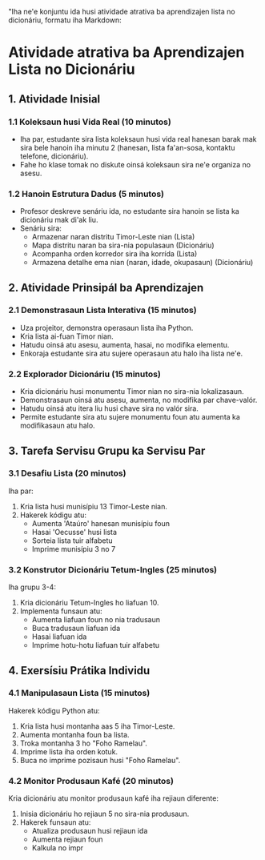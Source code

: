 "Iha ne'e konjuntu ida husi atividade atrativa ba aprendizajen lista no dicionáriu, formatu iha Markdown:

# Atividade atrativa ba Aprendizajen Lista no Dicionáriu

## 1. Atividade Inisial

### 1.1 Koleksaun husi Vida Real (10 minutos)
- Iha par, estudante sira lista koleksaun husi vida real hanesan barak mak sira bele hanoin iha minutu 2 (hanesan, lista fa'an-sosa, kontaktu telefone, dicionáriu).
- Fahe ho klase tomak no diskute oinsá koleksaun sira ne'e organiza no asesu.

### 1.2 Hanoin Estrutura Dadus (5 minutos)
- Profesor deskreve senáriu ida, no estudante sira hanoin se lista ka dicionáriu mak di'ak liu.
- Senáriu sira: 
  - Armazenar naran distritu Timor-Leste nian (Lista)
  - Mapa distritu naran ba sira-nia populasaun (Dicionáriu)
  - Acompanha orden korredor sira iha korrída (Lista)
  - Armazena detalhe ema nian (naran, idade, okupasaun) (Dicionáriu)

## 2. Atividade Prinsipál ba Aprendizajen

### 2.1 Demonstrasaun Lista Interativa (15 minutos)
- Uza projeitor, demonstra operasaun lista iha Python.
- Kria lista ai-fuan Timor nian.
- Hatudu oinsá atu asesu, aumenta, hasai, no modifika elementu.
- Enkoraja estudante sira atu sujere operasaun atu halo iha lista ne'e.

### 2.2 Explorador Dicionáriu (15 minutos)
- Kria dicionáriu husi monumentu Timor nian no sira-nia lokalizasaun.
- Demonstrasaun oinsá atu asesu, aumenta, no modifika par chave-valór.
- Hatudu oinsá atu itera liu husi chave sira no valór sira.
- Permite estudante sira atu sujere monumentu foun atu aumenta ka modifikasaun atu halo.

## 3. Tarefa Servisu Grupu ka Servisu Par

### 3.1 Desafiu Lista (20 minutos)
Iha par:
1. Kria lista husi munisípiu 13 Timor-Leste nian.
2. Hakerek kódigu atu:
   - Aumenta 'Ataúro' hanesan munisípiu foun
   - Hasai 'Oecusse' husi lista
   - Sorteia lista tuir alfabetu
   - Imprime munisípiu 3 no 7

### 3.2 Konstrutor Dicionáriu Tetum-Ingles (25 minutos)
Iha grupu 3-4:
1. Kria dicionáriu Tetum-Ingles ho liafuan 10.
2. Implementa funsaun atu:
   - Aumenta liafuan foun no nia tradusaun
   - Buca tradusaun liafuan ida
   - Hasai liafuan ida
   - Imprime hotu-hotu liafuan tuir alfabetu

## 4. Exersísiu Prátika Individu

### 4.1 Manipulasaun Lista (15 minutos)
Hakerek kódigu Python atu:
1. Kria lista husi montanha aas 5 iha Timor-Leste.
2. Aumenta montanha foun ba lista.
3. Troka montanha 3 ho "Foho Ramelau".
4. Imprime lista iha orden kotuk.
5. Buca no imprime pozisaun husi "Foho Ramelau".

### 4.2 Monitor Produsaun Kafé (20 minutos)
Kria dicionáriu atu monitor produsaun kafé iha rejiaun diferente:
1. Inisia dicionáriu ho rejiaun 5 no sira-nia produsaun.
2. Hakerek funsaun atu:
   - Atualiza produsaun husi rejiaun ida
   - Aumenta rejiaun foun
   - Kalkula no impr